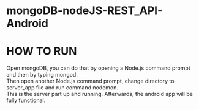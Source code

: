 # mongoDB-nodeJS-REST_API-Android
# HOW TO RUN
Open mongoDB, you can do that by opening a Node.js command prompt and then by typing mongod.  
Then open another Node.js command prompt, change directory to server_app file and run command nodemon.  
This is the server part up and running. Afterwards, the android app will be fully functional.  
